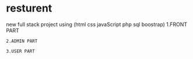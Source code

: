 # resturent
new full stack project using (html css javaScript php sql boostrap)
    1.FRONT PART

    2.ADMIN PART

    3.USER PART
